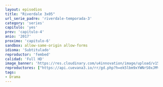 ```yaml
---
layout: episodios
title: "Riverdale 3x05"
url_serie_padre: 'riverdale-temporada-3'
category: 'series'
capitulo: 'yes'
prev: 'capitulo-4'
anio: '2017'
proximo: 'capitulo-6'
sandbox: allow-same-origin allow-forms
idioma: 'Subtitulado'
reproductor: 'fembed'
calidad: 'Full HD'
image_banner: 'https://res.cloudinary.com/u4innovation/image/upload/v1565152608/maxresdefault-min_vy9nnj.jpg'
reproductores: ["https://api.cuevana3.io/rr/gd.php?h=ek5lbm9xYWNrS0xJMVp5b21KREk0dFBLbjVkaHhkRGdrOG1jbnBpUnhhS1ZrNHVHYVpQUzM3TzBkR21CeWREcDNwbHBsNTNZanNLYnZaU3Jvc3FwNXErU3FadVkyUT09"]
tags:
- Drama
---
```












